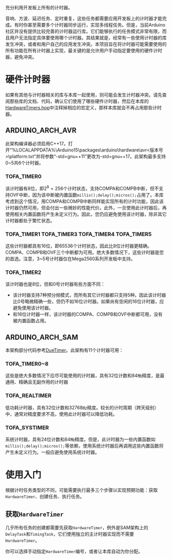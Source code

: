 充分利用开发板上所有的计时器。

音响、方波、延迟任务、定时重复，这些任务都需要应用开发板上的计时器才能完成。有时你甚至需要多个计时器同步运行，实现多线程任务。但是，当前Arduino社区并没有提供比较完善的计时器运行库。它们能够执行的任务模式非常有限，而且用户无法指定具体要使用哪个计时器。其结果就是，经常有一些使用计时器的库发生冲突，或者和用户自己的应用发生冲突。本项目旨在将计时器可能需要使用的所有功能在所有计时器上实现，最关键的是允许用户手动指定要使用的硬件计时器，避免冲突。

# 硬件计时器
如果有其他与计时器相关的库与本库一起使用，则可能会发生计时器冲突。请先查阅那些库的文档、代码，确认它们使用了哪些硬件计时器，然后在本库的[HardwareTimers.hpp](src/HardwareTimers.hpp)中注释掉相应的宏定义，那样本库就会不再占用那些计时器。
## ARDUINO_ARCH_AVR
此架构编译器必须启用C++17。打开“%LOCALAPPDATA%\Arduino15\packages\arduino\hardware\avr\<版本号>\platform.txt”并将参数“-std=gnu++11”更改为-std=gnu++17。此架构最多支持0~5共6个计时器。
### TOFA_TIMER0
该计时器有8位，即$2^8=256$个计时状态，支持COMPA和COMPB中断，但不支持OVF中断，因为该中断被内置函数`millis();delay();micros();`占用了。本库考虑到这个情况，用COMPA和COMPB中断同样能实现所有的计时功能，因此该计时器仍然可用，但会付出一些微妙的性能代价。此外，一旦使用此计时器后，再使用相关内置函数将产生未定义行为。因此，您仍应避免使用该计时器，除非其它计时器都处于繁忙状态。
### TOFA_TIMER1 TOFA_TIMER3 TOFA_TIMER4 TOFA_TIMER5
这些计时器都具有16位，即65536个计时状态，因此比8位计时器更精确。COMPA、COMPB和OVF三个中断都为可用。绝大多数情况下，这些计时器是您的首选。注意，3~5号计时器仅在Mega2560系列开发板中支持。
### TOFA_TIMER2
该计时器也是8位，但和0号计时器有些方面不同：
- 该计时器支持7种预分频模式，而所有其它计时器都只支持5种。因此该计时器比0号略微精确一些，但仍不如16位计时器。如果尚有空闲的16位计时器，应避免使用该计时器。
- 和16位计时器一样，该计时器的COMPA、COMPB和OVF中断都可用，没有被内置函数占用。
## ARDUINO_ARCH_SAM
本架构部分代码参考[DueTimer](https://github.com/ivanseidel/DueTimer)。此架构有11个计时器可用：
### TOFA_TIMER0~8
这些是绝大多数情况下应尽可能使用的计时器，具有32位计数和84㎒精度，是最通用、精确且无副作用的计时器
### TOFA_REALTIMER
低功耗计时器，具有32位计数和32768㎐精度。较长的计时周期（跨天级别）中，通常对精度要求不高，使用此计时器可以降低功耗。
### TOFA_SYSTIMER
系统计时器，具有24位计数和84㎒精度。但是，此计时器为一些内置函数如`millis();delay();micros();`等依赖，使用系统计时器后再调用这些内置函数将产生未定义行为。一般应避免使用系统计时器。
# 使用入门
根据计时任务类型的不同，可能需要执行最多三个步骤以实现预期功能：获取`HardwareTimer`、创建任务、执行任务。
## 获取`HardwareTimer`
几乎所有任务的创建都需要先获取`HardwareTimer`，例外是SAM架构上的`DelayTask`和`TimingTask`，它们使用独立的主计时器实现而不需要`HardwareTimer`。

你可以选择手动指定`HardwareTimer`编号，或者让本库自动为你分配。